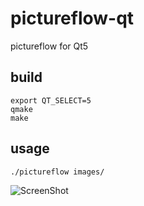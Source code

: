 pictureflow-qt
==============

pictureflow for Qt5

## build

```
export QT_SELECT=5
qmake
make
```

## usage

```
./pictureflow images/
```

![ScreenShot](https://raw.github.com/xiangzhai/pictureflow-qt/master/images/snapshot.png)
